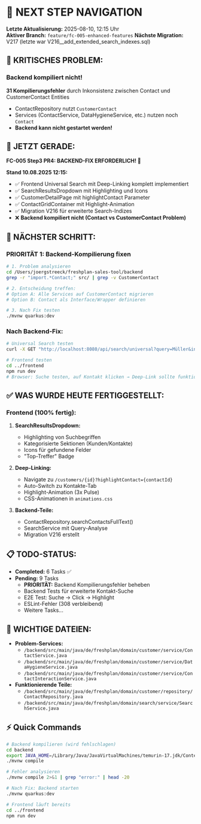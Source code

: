 # 🧭 NEXT STEP NAVIGATION

**Letzte Aktualisierung:** 2025-08-10, 12:15 Uhr  
**Aktiver Branch:** `feature/fc-005-enhanced-features`
**Nächste Migration:** V217 (letzte war V216__add_extended_search_indexes.sql)

## 🚨 KRITISCHES PROBLEM:

### Backend kompiliert nicht! 
**31 Kompilierungsfehler** durch Inkonsistenz zwischen Contact und CustomerContact Entities
- ContactRepository nutzt `CustomerContact`
- Services (ContactService, DataHygieneService, etc.) nutzen noch `Contact`
- **Backend kann nicht gestartet werden!**

## 🎯 JETZT GERADE:

**FC-005 Step3 PR4: BACKEND-FIX ERFORDERLICH! 🚨**

**Stand 10.08.2025 12:15:**
- ✅ Frontend Universal Search mit Deep-Linking komplett implementiert
- ✅ SearchResultsDropdown mit Highlighting und Icons
- ✅ CustomerDetailPage mit highlightContact Parameter
- ✅ ContactGridContainer mit Highlight-Animation
- ✅ Migration V216 für erweiterte Search-Indizes
- ❌ **Backend kompiliert nicht (Contact vs CustomerContact Problem)**

## 🚀 NÄCHSTER SCHRITT:

### PRIORITÄT 1: Backend-Kompilierung fixen

```bash
# 1. Problem analysieren
cd /Users/joergstreeck/freshplan-sales-tool/backend
grep -r "import.*Contact;" src/ | grep -v CustomerContact

# 2. Entscheidung treffen:
# Option A: Alle Services auf CustomerContact migrieren
# Option B: Contact als Interface/Wrapper definieren

# 3. Nach Fix testen
./mvnw quarkus:dev
```

### Nach Backend-Fix:

```bash
# Universal Search testen
curl -X GET "http://localhost:8080/api/search/universal?query=Müller&includeContacts=true" | jq

# Frontend testen
cd ../frontend
npm run dev
# Browser: Suche testen, auf Kontakt klicken → Deep-Link sollte funktionieren
```

## ✅ WAS WURDE HEUTE FERTIGGESTELLT:

### Frontend (100% fertig):
1. **SearchResultsDropdown:**
   - Highlighting von Suchbegriffen
   - Kategorisierte Sektionen (Kunden/Kontakte)
   - Icons für gefundene Felder
   - "Top-Treffer" Badge
   
2. **Deep-Linking:**
   - Navigate zu `/customers/{id}?highlightContact={contactId}`
   - Auto-Switch zu Kontakte-Tab
   - Highlight-Animation (3x Pulse)
   - CSS-Animationen in `animations.css`

3. **Backend-Teile:**
   - ContactRepository.searchContactsFullText()
   - SearchService mit Query-Analyse
   - Migration V216 erstellt

## 📋 TODO-STATUS:
- **Completed:** 6 Tasks ✅
- **Pending:** 9 Tasks
  - **PRIORITÄT:** Backend Kompilierungsfehler beheben
  - Backend Tests für erweiterte Kontakt-Suche
  - E2E Test: Suche → Click → Highlight
  - ESLint-Fehler (308 verbleibend)
  - Weitere Tasks...

## 📁 WICHTIGE DATEIEN:
- **Problem-Services:** 
  - `/backend/src/main/java/de/freshplan/domain/customer/service/ContactService.java`
  - `/backend/src/main/java/de/freshplan/domain/customer/service/DataHygieneService.java`
  - `/backend/src/main/java/de/freshplan/domain/customer/service/ContactInteractionService.java`
- **Funktionierende Teile:**
  - `/backend/src/main/java/de/freshplan/domain/customer/repository/ContactRepository.java`
  - `/backend/src/main/java/de/freshplan/domain/search/service/SearchService.java`

## ⚡ Quick Commands

```bash
# Backend kompilieren (wird fehlschlagen)
cd backend
export JAVA_HOME=/Library/Java/JavaVirtualMachines/temurin-17.jdk/Contents/Home
./mvnw compile

# Fehler analysieren
./mvnw compile 2>&1 | grep "error:" | head -20

# Nach Fix: Backend starten
./mvnw quarkus:dev

# Frontend läuft bereits
cd ../frontend
npm run dev
```